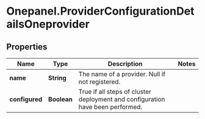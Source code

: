 # Onepanel.ProviderConfigurationDetailsOneprovider

## Properties
Name | Type | Description | Notes
------------ | ------------- | ------------- | -------------
**name** | **String** | The name of a provider. Null if not registered. | 
**configured** | **Boolean** | True if all steps of cluster deployment and configuration have been performed. | 


